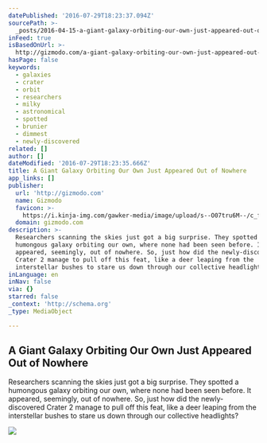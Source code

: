 ```yaml
---
datePublished: '2016-07-29T18:23:37.094Z'
sourcePath: >-
  _posts/2016-04-15-a-giant-galaxy-orbiting-our-own-just-appeared-out-of-nowhere.md
inFeed: true
isBasedOnUrl: >-
  http://gizmodo.com/a-giant-galaxy-orbiting-our-own-just-appeared-out-of-no-1771257641
hasPage: false
keywords:
  - galaxies
  - crater
  - orbit
  - researchers
  - milky
  - astronomical
  - spotted
  - brunier
  - dimmest
  - newly-discovered
related: []
author: []
dateModified: '2016-07-29T18:23:35.666Z'
title: A Giant Galaxy Orbiting Our Own Just Appeared Out of Nowhere
app_links: []
publisher:
  url: 'http://gizmodo.com'
  name: Gizmodo
  favicon: >-
    https://i.kinja-img.com/gawker-media/image/upload/s--O07tru6M--/c_fill,fl_progressive,g_center,h_80,q_80,w_80/fdj3buryz5nuzyf2k620.png
  domain: gizmodo.com
description: >-
  Researchers scanning the skies just got a big surprise. They spotted a
  humongous galaxy orbiting our own, where none had been seen before. It
  appeared, seemingly, out of nowhere. So, just how did the newly-discovered
  Crater 2 manage to pull off this feat, like a deer leaping from the
  interstellar bushes to stare us down through our collective headlights?
inLanguage: en
inNav: false
via: {}
starred: false
_context: 'http://schema.org'
_type: MediaObject

---
```

<article style=""><h1>A Giant Galaxy Orbiting Our Own Just Appeared Out of Nowhere</h1><p>Researchers scanning the skies just got a big surprise. They spotted a humongous galaxy orbiting our own, where none had been seen before. It appeared, seemingly, out of nowhere. So, just how did the newly-discovered Crater 2 manage to pull off this feat, like a deer leaping from the interstellar bushes to stare us down through our collective headlights?</p><img src="http://i.kinja-img.com/gawker-media/image/upload/s--KJc-Uo0o--/c_scale,fl_progressive,q_80,w_800/ssbcmy6vcoq8ggiiinid.jpg" /></article>